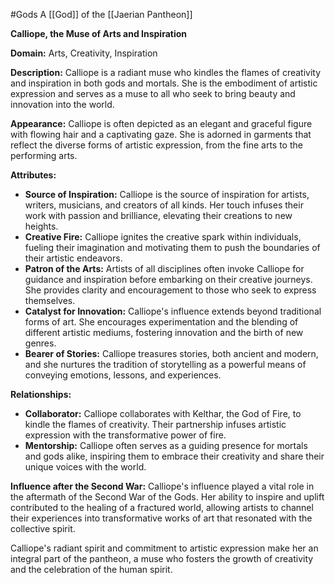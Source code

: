 #Gods 
A [[God]] of the [[Jaerian Pantheon]]

**Calliope, the Muse of Arts and Inspiration**

**Domain:** Arts, Creativity, Inspiration

**Description:**
Calliope is a radiant muse who kindles the flames of creativity and inspiration in both gods and mortals. She is the embodiment of artistic expression and serves as a muse to all who seek to bring beauty and innovation into the world.

**Appearance:**
Calliope is often depicted as an elegant and graceful figure with flowing hair and a captivating gaze. She is adorned in garments that reflect the diverse forms of artistic expression, from the fine arts to the performing arts.

**Attributes:**
- **Source of Inspiration:** Calliope is the source of inspiration for artists, writers, musicians, and creators of all kinds. Her touch infuses their work with passion and brilliance, elevating their creations to new heights.
- **Creative Fire:** Calliope ignites the creative spark within individuals, fueling their imagination and motivating them to push the boundaries of their artistic endeavors.
- **Patron of the Arts:** Artists of all disciplines often invoke Calliope for guidance and inspiration before embarking on their creative journeys. She provides clarity and encouragement to those who seek to express themselves.
- **Catalyst for Innovation:** Calliope's influence extends beyond traditional forms of art. She encourages experimentation and the blending of different artistic mediums, fostering innovation and the birth of new genres.
- **Bearer of Stories:** Calliope treasures stories, both ancient and modern, and she nurtures the tradition of storytelling as a powerful means of conveying emotions, lessons, and experiences.

**Relationships:**
- **Collaborator:** Calliope collaborates with Kelthar, the God of Fire, to kindle the flames of creativity. Their partnership infuses artistic expression with the transformative power of fire.
- **Mentorship:** Calliope often serves as a guiding presence for mortals and gods alike, inspiring them to embrace their creativity and share their unique voices with the world.

**Influence after the Second War:**
Calliope's influence played a vital role in the aftermath of the Second War of the Gods. Her ability to inspire and uplift contributed to the healing of a fractured world, allowing artists to channel their experiences into transformative works of art that resonated with the collective spirit.

Calliope's radiant spirit and commitment to artistic expression make her an integral part of the pantheon, a muse who fosters the growth of creativity and the celebration of the human spirit.